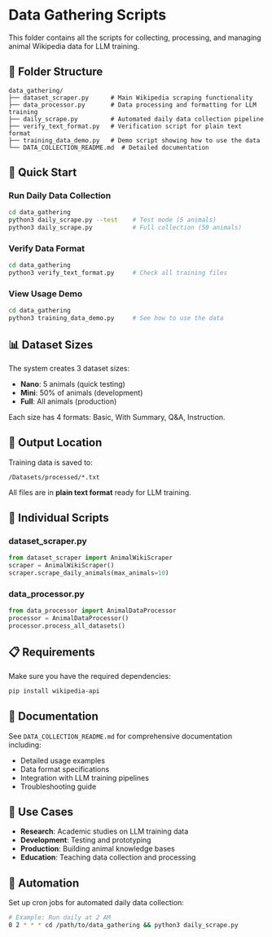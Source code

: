 # Data Gathering Scripts

This folder contains all the scripts for collecting, processing, and managing animal Wikipedia data for LLM training.

## 📁 Folder Structure

```
data_gathering/
├── dataset_scraper.py      # Main Wikipedia scraping functionality
├── data_processor.py       # Data processing and formatting for LLM training
├── daily_scrape.py         # Automated daily data collection pipeline
├── verify_text_format.py   # Verification script for plain text format
├── training_data_demo.py   # Demo script showing how to use the data
└── DATA_COLLECTION_README.md  # Detailed documentation
```

## 🚀 Quick Start

### Run Daily Data Collection
```bash
cd data_gathering
python3 daily_scrape.py --test    # Test mode (5 animals)
python3 daily_scrape.py           # Full collection (50 animals)
```

### Verify Data Format
```bash
cd data_gathering
python3 verify_text_format.py     # Check all training files
```

### View Usage Demo
```bash
cd data_gathering
python3 training_data_demo.py     # See how to use the data
```

## 📊 Dataset Sizes

The system creates 3 dataset sizes:
- **Nano**: 5 animals (quick testing)
- **Mini**: 50% of animals (development)
- **Full**: All animals (production)

Each size has 4 formats: Basic, With Summary, Q&A, Instruction.

## 📂 Output Location

Training data is saved to:
```
/Datasets/processed/*.txt
```

All files are in **plain text format** ready for LLM training.

## 🔧 Individual Scripts

### dataset_scraper.py
```python
from dataset_scraper import AnimalWikiScraper
scraper = AnimalWikiScraper()
scraper.scrape_daily_animals(max_animals=10)
```

### data_processor.py
```python
from data_processor import AnimalDataProcessor
processor = AnimalDataProcessor()
processor.process_all_datasets()
```

## 📋 Requirements

Make sure you have the required dependencies:
```bash
pip install wikipedia-api
```

## 📖 Documentation

See `DATA_COLLECTION_README.md` for comprehensive documentation including:
- Detailed usage examples
- Data format specifications
- Integration with LLM training pipelines
- Troubleshooting guide

## 🎯 Use Cases

- **Research**: Academic studies on LLM training data
- **Development**: Testing and prototyping
- **Production**: Building animal knowledge bases
- **Education**: Teaching data collection and processing

## 🔄 Automation

Set up cron jobs for automated daily data collection:
```bash
# Example: Run daily at 2 AM
0 2 * * * cd /path/to/data_gathering && python3 daily_scrape.py
```
